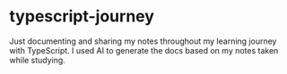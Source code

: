 # typescript-journey
Just documenting and sharing my notes throughout my learning journey with TypeScript.
I used AI to generate the docs based on my notes taken while studying.
